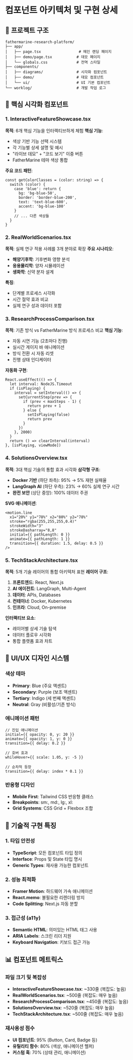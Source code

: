 # 컴포넌트 아키텍처 및 구현 상세

## 📁 프로젝트 구조
```
fathermarine-research-platform/
├── app/
│   ├── page.tsx                 # 메인 랜딩 페이지
│   ├── demo/page.tsx           # 데모 페이지
│   └── globals.css             # 전역 스타일
├── components/
│   ├── diagrams/               # 시각화 컴포넌트
│   ├── demo/                   # 데모 컴포넌트
│   └── ui/                     # UI 기본 컴포넌트
└── worklog/                    # 개발 작업 로그
```

## 🎯 핵심 시각화 컴포넌트

### 1. InteractiveFeatureShowcase.tsx
**목적**: 6개 핵심 기능을 인터랙티브하게 체험
**핵심 기능**:
- 색상 기반 기능 선택 시스템
- 각 기능별 상세 설명 및 예시
- "라이브 데모" + "코드 보기" 이중 버튼
- FatherMarine 테마 색상 통합

**주요 코드 패턴**:
```tsx
const getColorClasses = (color: string) => {
  switch (color) {
    case 'blue': return { 
      bg: 'bg-blue-50', 
      border: 'border-blue-200', 
      text: 'text-blue-600', 
      accent: 'bg-blue-100' 
    }
    // ... 다른 색상들
  }
}
```

### 2. RealWorldScenarios.tsx
**목적**: 실제 연구 적용 사례를 3개 분야로 확장
**주요 시나리오**:
- **해양기후학**: 기후변화 영향 분석
- **응용물리학**: 양자 시뮬레이션 
- **생화학**: 신약 분자 설계

**특징**:
- 단계별 프로세스 시각화
- 시간 절약 효과 비교
- 실제 연구 성과 데이터 포함

### 3. ResearchProcessComparison.tsx
**목적**: 기존 방식 vs FatherMarine 방식 프로세스 비교
**핵심 기능**:
- 자동 시연 기능 (2초마다 진행)
- 실시간 게이지 바 애니메이션
- 방식 전환 시 자동 리셋
- 진행 상태 인디케이터

**자동화 구현**:
```tsx
React.useEffect(() => {
  let interval: NodeJS.Timeout
  if (isPlaying) {
    interval = setInterval(() => {
      setCurrentStep(prev => {
        if (prev < maxSteps - 1) {
          return prev + 1
        } else {
          setIsPlaying(false)
          return prev
        }
      })
    }, 2000)
  }
  return () => clearInterval(interval)
}, [isPlaying, viewMode])
```

### 4. SolutionsOverview.tsx
**목적**: 3대 핵심 기술의 통합 효과 시각화
**삼각형 구조**:
- **Docker 기반** (하단 좌측): 95% → 5% 재현 실패율
- **LangGraph AI** (하단 우측): 23% → 60% 실제 연구 시간
- **완전 보안** (상단 중앙): 100% 데이터 주권

**SVG 애니메이션**:
```tsx
<motion.line
  x1="20%" y1="78%" x2="80%" y2="78%"
  stroke="rgba(255,255,255,0.4)"
  strokeWidth="3"
  strokeDasharray="8,8"
  initial={{ pathLength: 0 }}
  animate={{ pathLength: 1 }}
  transition={{ duration: 1.5, delay: 0.5 }}
/>
```

### 5. TechStackArchitecture.tsx
**목적**: 5개 기술 레이어의 통합 아키텍처 표현
**레이어 구조**:
1. **프론트엔드**: React, Next.js
2. **AI 에이전트**: LangGraph, Multi-Agent
3. **데이터**: APIs, Databases
4. **컨테이너**: Docker, Kubernetes
5. **인프라**: Cloud, On-premise

**인터랙티브 요소**:
- 레이어별 상세 기술 탐색
- 데이터 플로우 시각화
- 통합 플랫폼 효과 차트

## 🎨 UI/UX 디자인 시스템

### 색상 테마
- **Primary**: Blue (주요 액센트)
- **Secondary**: Purple (보조 액센트)
- **Tertiary**: Indigo (세 번째 액센트)
- **Neutral**: Gray (비활성/기존 방식)

### 애니메이션 패턴
```tsx
// 진입 애니메이션
initial={{ opacity: 0, y: 20 }}
animate={{ opacity: 1, y: 0 }}
transition={{ delay: 0.2 }}

// 호버 효과
whileHover={{ scale: 1.05, y: -5 }}

// 순차적 등장
transition={{ delay: index * 0.1 }}
```

### 반응형 디자인
- **Mobile First**: Tailwind CSS 반응형 클래스
- **Breakpoints**: sm:, md:, lg:, xl:
- **Grid Systems**: CSS Grid + Flexbox 조합

## 🔧 기술적 구현 특징

### 1. 타입 안전성
- **TypeScript**: 모든 컴포넌트 타입 정의
- **Interface**: Props 및 State 타입 명시
- **Generic Types**: 재사용 가능한 컴포넌트

### 2. 성능 최적화
- **Framer Motion**: 하드웨어 가속 애니메이션
- **React.memo**: 불필요한 리렌더링 방지
- **Code Splitting**: Next.js 자동 분할

### 3. 접근성 (a11y)
- **Semantic HTML**: 의미있는 HTML 태그 사용
- **ARIA Labels**: 스크린 리더 지원
- **Keyboard Navigation**: 키보드 접근 가능

## 📊 컴포넌트 메트릭스

### 파일 크기 및 복잡성
- **InteractiveFeatureShowcase.tsx**: ~330줄 (복잡도: 높음)
- **RealWorldScenarios.tsx**: ~500줄 (복잡도: 매우 높음)  
- **ResearchProcessComparison.tsx**: ~450줄 (복잡도: 높음)
- **SolutionsOverview.tsx**: ~520줄 (복잡도: 매우 높음)
- **TechStackArchitecture.tsx**: ~500줄 (복잡도: 매우 높음)

### 재사용성 점수
- **UI 컴포넌트**: 95% (Button, Card, Badge 등)
- **유틸리티 함수**: 80% (색상, 애니메이션 헬퍼)
- **커스텀 훅**: 70% (상태 관리, 애니메이션)